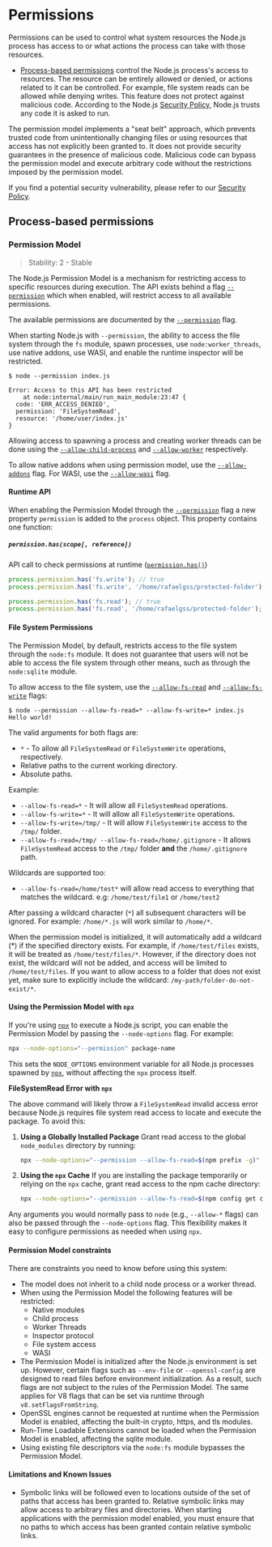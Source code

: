 # Permissions

<!--introduced_in=v20.0.0-->

<!-- source_link=src/permission.cc -->

Permissions can be used to control what system resources the
Node.js process has access to or what actions the process can take
with those resources.

* [Process-based permissions](#process-based-permissions) control the Node.js
  process's access to resources.
  The resource can be entirely allowed or denied, or actions related to it can
  be controlled. For example, file system reads can be allowed while denying
  writes.
  This feature does not protect against malicious code. According to the Node.js
  [Security Policy][], Node.js trusts any code it is asked to run.

The permission model implements a "seat belt" approach, which prevents trusted
code from unintentionally changing files or using resources that access has
not explicitly been granted to. It does not provide security guarantees in the
presence of malicious code. Malicious code can bypass the permission model and
execute arbitrary code without the restrictions imposed by the permission
model.

If you find a potential security vulnerability, please refer to our
[Security Policy][].

## Process-based permissions

### Permission Model

<!-- YAML
added: v20.0.0
changes:
  - version:
    - v23.5.0
    - v22.13.0
    pr-url: https://github.com/nodejs/node/pull/56201
    description: This feature is no longer experimental.
-->

> Stability: 2 - Stable

The Node.js Permission Model is a mechanism for restricting access to specific
resources during execution.
The API exists behind a flag [`--permission`][] which when enabled,
will restrict access to all available permissions.

The available permissions are documented by the [`--permission`][]
flag.

When starting Node.js with `--permission`,
the ability to access the file system through the `fs` module, spawn processes,
use `node:worker_threads`, use native addons, use WASI, and enable the runtime inspector
will be restricted.

```console
$ node --permission index.js

Error: Access to this API has been restricted
    at node:internal/main/run_main_module:23:47 {
  code: 'ERR_ACCESS_DENIED',
  permission: 'FileSystemRead',
  resource: '/home/user/index.js'
}
```

Allowing access to spawning a process and creating worker threads can be done
using the [`--allow-child-process`][] and [`--allow-worker`][] respectively.

To allow native addons when using permission model, use the [`--allow-addons`][]
flag. For WASI, use the [`--allow-wasi`][] flag.

#### Runtime API

When enabling the Permission Model through the [`--permission`][]
flag a new property `permission` is added to the `process` object.
This property contains one function:

##### `permission.has(scope[, reference])`

API call to check permissions at runtime ([`permission.has()`][])

```js
process.permission.has('fs.write'); // true
process.permission.has('fs.write', '/home/rafaelgss/protected-folder'); // true

process.permission.has('fs.read'); // true
process.permission.has('fs.read', '/home/rafaelgss/protected-folder'); // false
```

#### File System Permissions

The Permission Model, by default, restricts access to the file system through the `node:fs` module.
It does not guarantee that users will not be able to access the file system through other means,
such as through the `node:sqlite` module.

To allow access to the file system, use the [`--allow-fs-read`][] and
[`--allow-fs-write`][] flags:

```console
$ node --permission --allow-fs-read=* --allow-fs-write=* index.js
Hello world!
```

The valid arguments for both flags are:

* `*` - To allow all `FileSystemRead` or `FileSystemWrite` operations,
  respectively.
* Relative paths to the current working directory.
* Absolute paths.

Example:

* `--allow-fs-read=*` - It will allow all `FileSystemRead` operations.
* `--allow-fs-write=*` - It will allow all `FileSystemWrite` operations.
* `--allow-fs-write=/tmp/` - It will allow `FileSystemWrite` access to the `/tmp/`
  folder.
* `--allow-fs-read=/tmp/ --allow-fs-read=/home/.gitignore` - It allows `FileSystemRead` access
  to the `/tmp/` folder **and** the `/home/.gitignore` path.

Wildcards are supported too:

* `--allow-fs-read=/home/test*` will allow read access to everything
  that matches the wildcard. e.g: `/home/test/file1` or `/home/test2`

After passing a wildcard character (`*`) all subsequent characters will
be ignored. For example: `/home/*.js` will work similar to `/home/*`.

When the permission model is initialized, it will automatically add a wildcard
(\*) if the specified directory exists. For example, if `/home/test/files`
exists, it will be treated as `/home/test/files/*`. However, if the directory
does not exist, the wildcard will not be added, and access will be limited to
`/home/test/files`. If you want to allow access to a folder that does not exist
yet, make sure to explicitly include the wildcard:
`/my-path/folder-do-not-exist/*`.

#### Using the Permission Model with `npx`

If you're using [`npx`][] to execute a Node.js script, you can enable the
Permission Model by passing the `--node-options` flag. For example:

```bash
npx --node-options="--permission" package-name
```

This sets the `NODE_OPTIONS` environment variable for all Node.js processes
spawned by [`npx`][], without affecting the `npx` process itself.

**FileSystemRead Error with `npx`**

The above command will likely throw a `FileSystemRead` invalid access error
because Node.js requires file system read access to locate and execute the
package. To avoid this:

1. **Using a Globally Installed Package**
   Grant read access to the global `node_modules` directory by running:

   ```bash
   npx --node-options="--permission --allow-fs-read=$(npm prefix -g)" package-name
   ```

2. **Using the `npx` Cache**
   If you are installing the package temporarily or relying on the `npx` cache,
   grant read access to the npm cache directory:

   ```bash
   npx --node-options="--permission --allow-fs-read=$(npm config get cache)" package-name
   ```

Any arguments you would normally pass to `node` (e.g., `--allow-*` flags) can
also be passed through the `--node-options` flag. This flexibility makes it
easy to configure permissions as needed when using `npx`.

#### Permission Model constraints

There are constraints you need to know before using this system:

* The model does not inherit to a child node process or a worker thread.
* When using the Permission Model the following features will be restricted:
  * Native modules
  * Child process
  * Worker Threads
  * Inspector protocol
  * File system access
  * WASI
* The Permission Model is initialized after the Node.js environment is set up.
  However, certain flags such as `--env-file` or `--openssl-config` are designed
  to read files before environment initialization. As a result, such flags are
  not subject to the rules of the Permission Model. The same applies for V8
  flags that can be set via runtime through `v8.setFlagsFromString`.
* OpenSSL engines cannot be requested at runtime when the Permission
  Model is enabled, affecting the built-in crypto, https, and tls modules.
* Run-Time Loadable Extensions cannot be loaded when the Permission Model is
  enabled, affecting the sqlite module.
* Using existing file descriptors via the `node:fs` module bypasses the
  Permission Model.

#### Limitations and Known Issues

* Symbolic links will be followed even to locations outside of the set of paths
  that access has been granted to. Relative symbolic links may allow access to
  arbitrary files and directories. When starting applications with the
  permission model enabled, you must ensure that no paths to which access has
  been granted contain relative symbolic links.

[Security Policy]: https://github.com/nodejs/node/blob/main/SECURITY.md
[`--allow-addons`]: cli.md#--allow-addons
[`--allow-child-process`]: cli.md#--allow-child-process
[`--allow-fs-read`]: cli.md#--allow-fs-read
[`--allow-fs-write`]: cli.md#--allow-fs-write
[`--allow-wasi`]: cli.md#--allow-wasi
[`--allow-worker`]: cli.md#--allow-worker
[`--permission`]: cli.md#--permission
[`npx`]: https://docs.npmjs.com/cli/commands/npx
[`permission.has()`]: process.md#processpermissionhasscope-reference
